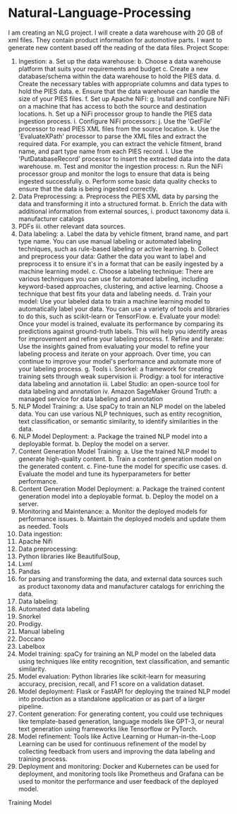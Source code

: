 # Natural-Language-Processing
I am creating an NLG project. I will create a data warehouse with 20 GB of xml files. They contain product information for automotive parts. I want to generate new content based off the reading of the data files.
Project Scope:
1.	Ingestion:
a.	Set up the data warehouse:
b.	Choose a data warehouse platform that suits your requirements and budget
c.	Create a new database/schema within the data warehouse to hold the PIES data.
d.	Create the necessary tables with appropriate columns and data types to hold the PIES data.
e.	Ensure that the data warehouse can handle the size of your PIES files.
f.	Set up Apache NiFi:
g.	Install and configure NiFi on a machine that has access to both the source and destination locations.
h.	Set up a NiFi processor group to handle the PIES data ingestion process.
i.	Configure NiFi processors:
j.	Use the 'GetFile' processor to read PIES XML files from the source location.
k.	Use the 'EvaluateXPath' processor to parse the XML files and extract the required data. For example, you can extract the vehicle fitment, brand name, and part type name from each PIES record.
l.	Use the 'PutDatabaseRecord' processor to insert the extracted data into the data warehouse.
m.	Test and monitor the ingestion process:
n.	Run the NiFi processor group and monitor the logs to ensure that data is being ingested successfully.
o.	Perform some basic data quality checks to ensure that the data is being ingested correctly.
2.	Data Preprocessing:
a.	Preprocess the PIES XML data by parsing the data and transforming it into a structured format. 
b.	Enrich the data with additional information from external sources, 
i.	product taxonomy data
ii.	manufacturer catalogs
1.	PDFs
iii.	other relevant data sources.
3.	Data labeling: 
a.	Label the data by vehicle fitment, brand name, and part type name. You can use manual labeling or automated labeling techniques, such as rule-based labeling or active learning.
b.	Collect and preprocess your data: Gather the data you want to label and preprocess it to ensure it's in a format that can be easily ingested by a machine learning model. 
c.	Choose a labeling technique: There are various techniques you can use for automated labeling, including keyword-based approaches, clustering, and active learning. Choose a technique that best fits your data and labeling needs.
d.	Train your model: Use your labeled data to train a machine learning model to automatically label your data. You can use a variety of tools and libraries to do this, such as scikit-learn or TensorFlow.
e.	Evaluate your model: Once your model is trained, evaluate its performance by comparing its predictions against ground-truth labels. This will help you identify areas for improvement and refine your labeling process.
f.	Refine and iterate: Use the insights gained from evaluating your model to refine your labeling process and iterate on your approach. Over time, you can continue to improve your model's performance and automate more of your labeling process.
g.	Tools
i.	Snorkel: a framework for creating training sets through weak supervision
ii.	Prodigy: a tool for interactive data labeling and annotation
iii.	Label Studio: an open-source tool for data labeling and annotation
iv.	Amazon SageMaker Ground Truth: a managed service for data labeling and annotation
4.	NLP Model Training:
a.	Use spaCy to train an NLP model on the labeled data. You can use various NLP techniques, such as entity recognition, text classification, or semantic similarity, to identify similarities in the data.
5.	NLP Model Deployment:
a.	Package the trained NLP model into a deployable format.
b.	Deploy the model on a server.
6.	Content Generation Model Training:
a.	Use the trained NLP model to generate high-quality content.
b.	Train a content generation model on the generated content.
c.	Fine-tune the model for specific use cases.
d.	Evaluate the model and tune its hyperparameters for better performance.
7.	Content Generation Model Deployment:
a.	Package the trained content generation model into a deployable format.
b.	Deploy the model on a server.
8.	Monitoring and Maintenance:
a.	Monitor the deployed models for performance issues.
b.	Maintain the deployed models and update them as needed.
Tools
1.	Data ingestion: 
1.	Apache Nifi
2.	Data preprocessing: 
1.	Python libraries like BeautifulSoup, 
2.	Lxml 
3.	Pandas 
4.	for parsing and transforming the data, and external data sources such as product taxonomy data and manufacturer catalogs for enriching the data.
3.	Data labeling: 
1.	Automated data labeling
1.	Snorkel
2.	Prodigy. 
2.	Manual labeling
1.	Doccano
2.	Labelbox
4.	Model training: spaCy for training an NLP model on the labeled data using techniques like entity recognition, text classification, and semantic similarity.
5.	Model evaluation: Python libraries like scikit-learn for measuring accuracy, precision, recall, and F1 score on a validation dataset.
6.	Model deployment: Flask or FastAPI for deploying the trained NLP model into production as a standalone application or as part of a larger pipeline.
7.	Content generation: For generating content, you could use techniques like template-based generation, language models like GPT-3, or neural text generation using frameworks like Tensorflow or PyTorch.
8.	Model refinement: Tools like Active Learning or Human-in-the-Loop Learning can be used for continuous refinement of the model by collecting feedback from users and improving the data labeling and training process.
9.	Deployment and monitoring: Docker and Kubernetes can be used for deployment, and monitoring tools like Prometheus and Grafana can be used to monitor the performance and user feedback of the deployed model.

Training Model
